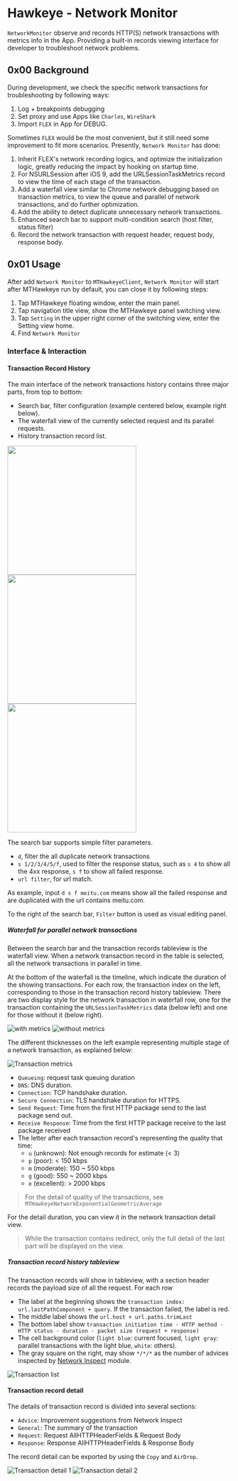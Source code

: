 # Hawkeye - Network Monitor

`NetworkMonitor` observe and records HTTP(S) network transactions with metrics info in the App. Providing a built-in records viewing interface for developer to troubleshoot network problems.

## 0x00 Background

During development, we check the specific network transactions for troubleshooting by following ways:

1. Log + breakpoints debugging
2. Set proxy and use Apps like `Charles`, `WireShark`
3. Import `FLEX` in App for DEBUG.

Sometimes `FLEX` would be the most convenient, but it still need some improvement to fit more scenarios. Presently, `Network Monitor` has done:

1. Inherit FLEX's network recording logics, and optimize the initialization logic, greatly reducing the impact by hooking on startup time.
2. For NSURLSession after iOS 9, add the URLSessionTaskMetrics record to view the time of each stage of the transaction.
3. Add a waterfall view similar to Chrome network debugging based on transaction metrics, to view the queue and parallel of network transactions, and do further optimization.
4. Add the ability to detect duplicate unnecessary network transactions.
5. Enhanced search bar to support multi-condition search (host filter, status filter)
6. Record the network transaction with request header, request body, response body.

## 0x01 Usage

After add `Network Monitor` to `MTHawkeyeClient`, `Network Monitor` will start after MTHawkeye run by default, you can close it by following steps:

1. Tap MTHawkeye floating window, enter the main panel.
2. Tap navigation title view, show the MTHawkeye panel switching view.
3. Tap `Setting` in the upper right corner of the switching view, enter the Setting view home.
4. Find `Network Monitor`

### Interface & Interaction

#### Transaction Record History

The main interface of the network transactions history contains three major parts, from top to bottom:

* Search bar, filter configuration (example centered below, example right below).
* The waterfall view of the currently selected request and its parallel requests.
* History transaction record list.

<img src="./network-monitor-records-main.png" width=290><img src="./network-monitor-records-search.png" width=290><img src="./network-monitor-records-filter-panel.png" width=290>

The search bar supports simple filter parameters.

* `d`, filter the all duplicate network transactions
* `s 1/2/3/4/5/f`, used to filter the response status, such as `s 4` to show all the 4xx response, `s f` to show all failed response.
* `url filter`, for url match.

As example, input `d s f meitu.com` means show all the failed response and are duplicated with the url contains meitu.com.

To the right of the search bar, `Filter` button is used as visual editing panel.

##### Waterfall for parallel network transactions

Between the search bar and the transaction records tableview is the waterfall view. When a network transaction record in the table is selected, all the network transactions in parallel in time.

At the bottom of the waterfall is the timeline, which indicate the duration of the showing transactions. For each row, the transaction index on the left, corresponding to those in the transaction record history tableview. There are two display style for the network transaction in waterfall row, one for the transaction containing the `URLSessionTaskMetrics` data (below left) and one for those without it (below right).

![with metrics](./network-monitor-waterfall-with-metrics.png) ![without metrics](./network-monitor-waterfall-without-metrics.png)

The different thicknesses on the left example representing multiple stage of a network transaction, as explained below:

![Transaction metrics](./network-monitor-transaction-metrcis.png)

* `Queueing`: request task queuing duration
* `DNS`: DNS duration.
* `Connection`: TCP handshake duration.
* `Secure Connection`: TLS handshake duration for HTTPS.
* `Send Request`: Time from the first HTTP package send to the last package send out.
* `Receive Response`: Time from the first HTTP package receive to the last package received
* The letter after each transaction record's representing the quality that time:
  * `u` (unknown): Not enough records for estimate (< 3)
  * `p` (poor): < 150 kbps
  * `m` (moderate): 150 ~ 550 kbps
  * `g` (good): 550 ~ 2000 kbps
  * `e` (excellent): > 2000 kbps

> For the detail of  quality of the transactions, see `MTHawkeyeNetworkExponentialGeometricAverage`

For the detail duration, you can view it in the network transaction detail view.

> While the transaction contains redirect, only the full detail of the last part will be displayed on the view.

##### Transaction record history tableview

The transaction records will show in tableview, with a section header records the payload size of all the request. For each row

* The label at the beginning shows the `transaction index: url.lastPathComponent + query`. If the transaction failed, the label is red.
* The middle label shows the `url.host + url.paths.trimLast`
* The bottom label show `transaction initiation time · HTTP method · HTTP status · duration · packet size (request + response)`
* The cell background color (`light blue`: current focused, `light gray`: parallel transactions with the light blue, `white`: others).
* The gray square on the right, may show `*/*/*` as the number of advices inspected by [Network Inspect](./network-inspect.md) module.

![Transaction list](./network-monitor-transaction-list.png)

#### Transaction record detail

The details of transaction record is divided into several sections:

* `Advice`: Improvement suggestions from Network Inspect
* `General`: The summary of the transaction
* `Request`: Request AllHTTPHeaderFields & Request Body
* `Response`: Response AllHTTPHeaderFields & Response Body

The record detail can be exported by using the `Copy` and `AirDrop`.

![Transaction detail 1](./network-monitor-transaction-detail-1.png) ![Transaction detail 2](./network-monitor-transaction-detail-2.png)
